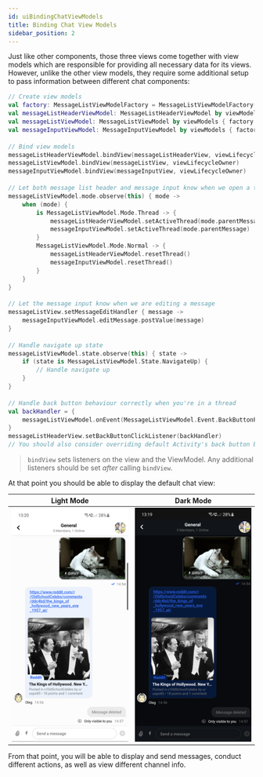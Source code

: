 ```yaml
---
id: uiBindingChatViewModels
title: Binding Chat View Models
sidebar_position: 2
---
```

Just like other components, those three views come together with view models which are responsible for providing all necessary data for its views. However, unlike the other view models, they require some additional setup to pass information between different chat components:
```kotlin
// Create view models
val factory: MessageListViewModelFactory = MessageListViewModelFactory(cid = "channelType:channelId")
val messageListHeaderViewModel: MessageListHeaderViewModel by viewModels { factory }
val messageListViewModel: MessageListViewModel by viewModels { factory }
val messageInputViewModel: MessageInputViewModel by viewModels { factory }

// Bind view models
messageListHeaderViewModel.bindView(messageListHeaderView, viewLifecycleOwner)
messageListViewModel.bindView(messageListView, viewLifecycleOwner)
messageInputViewModel.bindView(messageInputView, viewLifecycleOwner)

// Let both message list header and message input know when we open a thread
messageListViewModel.mode.observe(this) { mode ->
    when (mode) {
        is MessageListViewModel.Mode.Thread -> {
            messageListHeaderViewModel.setActiveThread(mode.parentMessage)
            messageInputViewModel.setActiveThread(mode.parentMessage)
        }
        MessageListViewModel.Mode.Normal -> {
            messageListHeaderViewModel.resetThread()
            messageInputViewModel.resetThread()
        }
    }
}

// Let the message input know when we are editing a message
messageListView.setMessageEditHandler { message ->
    messageInputViewModel.editMessage.postValue(message)
}

// Handle navigate up state
messageListViewModel.state.observe(this) { state ->
    if (state is MessageListViewModel.State.NavigateUp) {
        // Handle navigate up
    }
}

// Handle back button behaviour correctly when you're in a thread
val backHandler = {
    messageListViewModel.onEvent(MessageListViewModel.Event.BackButtonPressed)
}
messageListHeaderView.setBackButtonClickListener(backHandler)
// You should also consider overriding default Activity's back button behaviour
```

> `bindView` sets listeners on the view and the ViewModel. Any additional listeners should be set _after_ calling `bindView`.

At that point you should be able to display the default chat view:

| Light Mode | Dark Mode |
| --- | --- |
|![chat view light](../../assets/chat_view_light.png)|![chat view dark](../../assets/chat_view_dark.png)|

From that point, you will be able to display and send messages, conduct different actions, as well as view different channel info.
